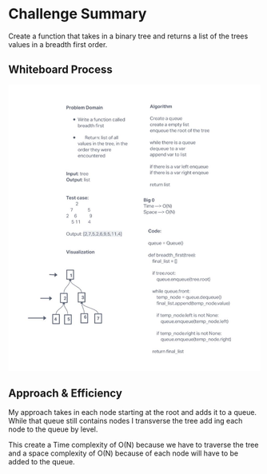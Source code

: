 # Challenge Summary

Create a function that takes in a binary tree and returns a list of the trees values in a breadth first order.

## Whiteboard Process

![Whiteboard](tree_breadth_first.JPG)

## Approach & Efficiency

My approach takes in each node starting at the root and adds it to a queue. While that queue still contains nodes I transverse the tree add ing each node to the queue by level.

This create a Time complexity of O(N) because we have to traverse the tree and a space complexity of O(N) because of each node will have to be added to the queue.
